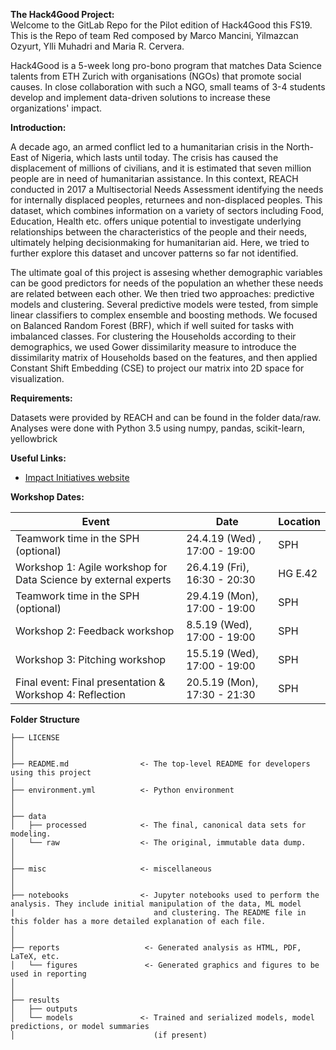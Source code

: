 **The Hack4Good Project:**  
Welcome to the GitLab Repo for the Pilot edition of Hack4Good this FS19. This is the Repo of team Red composed by Marco Mancini, Yilmazcan Ozyurt, Ylli Muhadri and Maria R. Cervera. 

Hack4Good is a 5-week long pro-bono program that matches Data Science talents from ETH Zurich with organisations (NGOs) that promote social causes. In close collaboration with such a NGO, small teams of 3-4 students develop and implement data-driven solutions to increase these organizations' impact.

**Introduction:** 

A decade ago, an armed conflict led to a humanitarian crisis
in the North-East of Nigeria, which lasts until today. The crisis
has caused the displacement of millions of civilians, and it is
estimated that seven million people are in need of humanitarian
assistance. In this context, REACH conducted in 2017 a Multisectorial Needs Assessment identifying the needs for internally
displaced peoples, returnees and non-displaced peoples. This
dataset, which combines information on a variety of sectors
including Food, Education, Health etc. offers unique potential to
investigate underlying relationships between the characteristics
of the people and their needs, ultimately helping decisionmaking for humanitarian aid. Here, we tried to further explore
this dataset and uncover patterns so far not identified.


The ultimate goal of this project is assesing whether demographic variables 
can be good predictors for needs of the population an whether these needs are related
between each other.
We then tried two approaches: predictive models and clustering. Several
predictive models were tested, from simple linear classifiers
to complex ensemble and boosting methods. We focused on
Balanced Random Forest (BRF), which if well suited for tasks
with imbalanced classes. For clustering the Households according
to their demographics, we used Gower dissimilarity measure
 to introduce the dissimilarity matrix of Households based on the
features, and then applied Constant Shift Embedding (CSE)
to project our matrix into 2D space for visualization.





**Requirements:** 


Datasets were provided by REACH and can be found in the folder data/raw. Analyses were done with
Python 3.5 using numpy, pandas, scikit-learn, yellowbrick



**Useful Links:**
*  [Impact Initiatives website](http://www.impact-initiatives.org/)

**Workshop Dates:**

| Event | Date | Location |
| ------ | ------ | ------ |
| Teamwork time in the SPH (optional) |  24.4.19 (Wed) , 17:00 - 19:00| SPH |
| Workshop 1: Agile workshop for Data Science by external experts | 26.4.19 (Fri), 16:30 - 20:30 | HG E.42 |
| Teamwork time in the SPH (optional) | 29.4.19 (Mon), 17:00 - 19:00 | SPH |
| Workshop 2: Feedback workshop | 8.5.19 (Wed), 17:00 - 19:00 | SPH |
| Workshop 3: Pitching workshop | 15.5.19 (Wed), 17:00 - 19:00 | SPH |
| Final event: Final presentation & Workshop 4: Reflection | 20.5.19 (Mon), 17:30 - 21:30 | SPH |



**Folder Structure**




```
├── LICENSE
│
│
├── README.md                <- The top-level README for developers using this project
│
├── environment.yml          <- Python environment
│                               
│
├── data
│   ├── processed            <- The final, canonical data sets for modeling.
│   └── raw                  <- The original, immutable data dump.
│
│
├── misc                     <- miscellaneous
│
│
├── notebooks                <- Jupyter notebooks used to perform the analysis. They include initial manipulation of the data, ML model
|                               and clustering. The README file in this folder has a more detailed explanation of each file.
│
│
├── reports                   <- Generated analysis as HTML, PDF, LaTeX, etc.
│   └── figures               <- Generated graphics and figures to be used in reporting
│
│
├── results
│   ├── outputs
│   └── models               <- Trained and serialized models, model predictions, or model summaries
│                               (if present)

```




